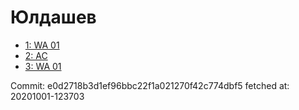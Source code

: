 # Юлдашев
- [1: WA 01](1.md)
- [2: AC](2.md)
- [3: WA 01](3.md)

Commit: e0d2718b3d1ef96bbc22f1a021270f42c774dbf5
 fetched at: 20201001-123703
